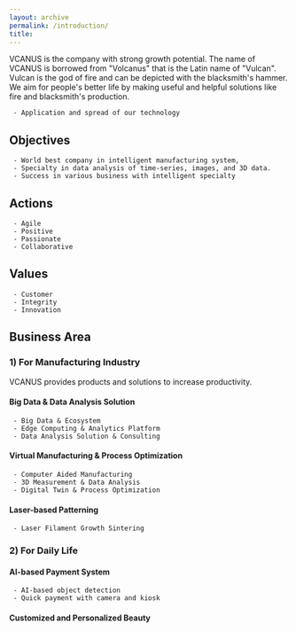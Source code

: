 ```yaml
---
layout: archive
permalink: /introduction/
title: 
---
```


VCANUS is the company with strong growth potential. The name of VCANUS is borrowed from "Volcanus" that is the Latin name of "Vulcan". Vulcan is the god of fire and can be depicted with the blacksmith's hammer. We aim for people's better life by making useful and helpful solutions like fire and blacksmith's production.


```
 - Application and spread of our technology
```

## Objectives
```
 - World best company in intelligent manufacturing system, 
 - Specialty in data analysis of time-series, images, and 3D data.
 - Success in various business with intelligent specialty
```

## Actions
```
 - Agile
 - Positive
 - Passionate 
 - Collaborative
```

## Values
```
 - Customer
 - Integrity
 - Innovation
```

## Business Area

### 1) For Manufacturing Industry
VCANUS provides products and solutions to increase productivity.
#### Big Data & Data Analysis Solution
```
 - Big Data & Ecosystem
 - Edge Computing & Analytics Platform
 - Data Analysis Solution & Consulting
```
#### Virtual Manufacturing & Process Optimization
```
 - Computer Aided Manufacturing
 - 3D Measurement & Data Analysis
 - Digital Twin & Process Optimization
```
#### Laser-based Patterning
```
 - Laser Filament Growth Sintering
```
### 2) For Daily Life
#### AI-based Payment System
```
 - AI-based object detection
 - Quick payment with camera and kiosk
```
#### Customized and Personalized Beauty 
